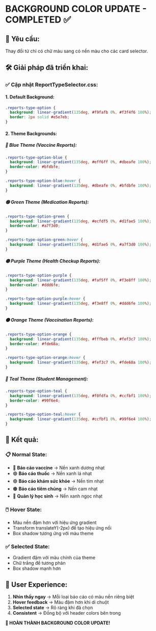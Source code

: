 # BACKGROUND COLOR UPDATE - COMPLETED ✅

## 🎯 **Yêu cầu:**
Thay đổi từ chỉ có chữ màu sang có nền màu cho các card selector.

## 🛠️ **Giải pháp đã triển khai:**

### ✅ **Cập nhật ReportTypeSelector.css:**

#### **1. Default Background:**
```css
.reports-type-option {
  background: linear-gradient(135deg, #f9fafb 0%, #f3f4f6 100%);
  border: 2px solid #e5e7eb;
}
```

#### **2. Theme Backgrounds:**

##### 🔵 **Blue Theme (Vaccine Reports):**
```css
.reports-type-option-blue {
  background: linear-gradient(135deg, #eff6ff 0%, #dbeafe 100%);
  border-color: #bfdbfe;
}

.reports-type-option-blue:hover {
  background: linear-gradient(135deg, #dbeafe 0%, #bfdbfe 100%);
}
```

##### 🟢 **Green Theme (Medication Reports):**
```css
.reports-type-option-green {
  background: linear-gradient(135deg, #ecfdf5 0%, #d1fae5 100%);
  border-color: #a7f3d0;
}

.reports-type-option-green:hover {
  background: linear-gradient(135deg, #d1fae5 0%, #a7f3d0 100%);
}
```

##### 🟣 **Purple Theme (Health Checkup Reports):**
```css
.reports-type-option-purple {
  background: linear-gradient(135deg, #faf5ff 0%, #f3e8ff 100%);
  border-color: #ddd6fe;
}

.reports-type-option-purple:hover {
  background: linear-gradient(135deg, #f3e8ff 0%, #ddd6fe 100%);
}
```

##### 🟠 **Orange Theme (Vaccination Reports):**
```css
.reports-type-option-orange {
  background: linear-gradient(135deg, #fffbeb 0%, #fef3c7 100%);
  border-color: #fde68a;
}

.reports-type-option-orange:hover {
  background: linear-gradient(135deg, #fef3c7 0%, #fde68a 100%);
}
```

##### 🔷 **Teal Theme (Student Management):**
```css
.reports-type-option-teal {
  background: linear-gradient(135deg, #f0fdfa 0%, #ccfbf1 100%);
  border-color: #99f6e4;
}

.reports-type-option-teal:hover {
  background: linear-gradient(135deg, #ccfbf1 0%, #99f6e4 100%);
}
```

## 🎨 **Kết quả:**

### **📋 Normal State:**
- 🔵 **Báo cáo vaccine** → Nền xanh dương nhạt
- 🟢 **Báo cáo thuốc** → Nền xanh lá nhạt
- 🟣 **Báo cáo khám sức khỏe** → Nền tím nhạt
- 🟠 **Báo cáo tiêm chủng** → Nền cam nhạt
- 🔷 **Quản lý học sinh** → Nền xanh ngọc nhạt

### **🖱️ Hover State:**
- Màu nền đậm hơn với hiệu ứng gradient
- Transform translateY(-2px) để tạo hiệu ứng nổi
- Box shadow tương ứng với màu theme

### **✅ Selected State:**
- Gradient đậm với màu chính của theme
- Chữ trắng để tương phản
- Box shadow mạnh hơn

## 🎯 **User Experience:**
1. **Nhìn thấy ngay** → Mỗi loại báo cáo có màu nền riêng biệt
2. **Hover feedback** → Màu đậm hơn khi di chuột
3. **Selected state** → Rõ ràng khi đã chọn
4. **Consistent** → Đồng bộ với header colors bên trong

**🎉 HOÀN THÀNH BACKGROUND COLOR UPDATE!**
